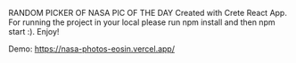 RANDOM PICKER OF NASA PIC OF THE DAY
Created with Crete React App. For running the project in your local please run npm install and then npm start :). Enjoy!

Demo: https://nasa-photos-eosin.vercel.app/